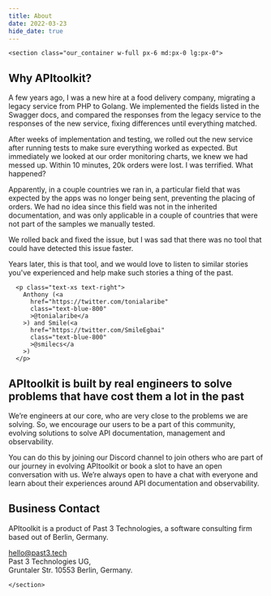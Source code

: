 ```yaml
---
title: About
date: 2022-03-23
hide_date: true
---
```


```=html
<section class="our_container w-full px-6 md:px-0 lg:px-0">
```

## Why APItoolkit?

A few years ago, I was a new hire at a food delivery company,
migrating a legacy service from PHP to Golang. We implemented the
fields listed in the Swagger docs, and compared the responses from
the legacy service to the responses of the new service, fixing
differences until everything matched.

After weeks of implementation and testing,
we rolled out the new service after running tests to
make sure everything worked as expected. But immediately we looked
at our order monitoring charts, we knew we had messed up. Within
10 minutes, 20k orders were lost. I was terrified. What happened?

Apparently, in a couple countries we ran in, a particular field that was expected by the apps was no longer being sent, preventing the placing of orders. We had no idea since this field was not in the inherited
documentation, and was only applicable in a couple of countries that were not part of the samples we manually tested.

We rolled back and fixed the issue, but I was sad that there was no tool that could have detected this issue faster.

Years later, this is that tool, and we would love to listen to
similar stories you've experienced and help make such stories a
thing of the past.

``` =html
  <p class="text-xs text-right">
    Anthony (<a
      href="https://twitter.com/tonialaribe"
      class="text-blue-800"
      >@tonialaribe</a
    >) and Smile(<a
      href="https://twitter.com/SmileEgbai"
      class="text-blue-800"
      >@smilecs</a
    >)
  </p>
```

## APItoolkit is built by real engineers to solve problems that have cost them a lot in the past

We’re engineers at our core, who are very close to the problems we are
solving. So, we encourage our users to be a part of this community,
evolving solutions to solve API documentation, management and observability.

You can do this by joining our Discord channel to join others who are
part of our journey in evolving APItoolkit or book a slot to have an
open conversation with us. We’re always open to have a chat with
everyone and learn about their experiences around API documentation and
observability.

## Business Contact

APItoolkit is a product of Past 3 Technologies, a software consulting firm based out of Berlin, Germany.

[hello@past3.tech](mailto:hello@past3.tech) <br>
Past 3 Technologies UG, <br>
Gruntaler Str. 10553 Berlin, Germany.

```=html
</section>
```
